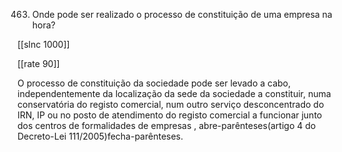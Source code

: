 463.  Onde  pode  ser  realizado  o  processo  de constituição de uma empresa na hora?

[[slnc 1000]]

[[rate 90]]

O  processo  de  constituição  da  sociedade  pode  ser levado  a  cabo, independentemente  da  localização  da  sede  da  sociedade  a  constituir,  numa conservatória  do  registo  comercial,  num  outro  serviço  desconcentrado  do IRN, IP  ou  no  posto  de  atendimento  do  registo  comercial  a  funcionar  junto dos centros  de formalidades  de empresas  , abre-parênteses(artigo 4 do Decreto-Lei  111/2005)fecha-parênteses.

